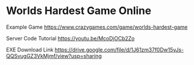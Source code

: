 # Worlds Hardest Game Online

Example Game
https://www.crazygames.com/game/worlds-hardest-game

Server Code Tutorial
https://youtu.be/McoDjOCb2Zo

EXE Download Link
https://drive.google.com/file/d/1J61zm37f0Dw15yJs-QQSvugGZ3VkMjmf/view?usp=sharing
